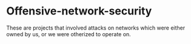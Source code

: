 # Offensive-network-security
These are projects that involved attacks on networks which were either owned by us, or we were otherized to operate on.
